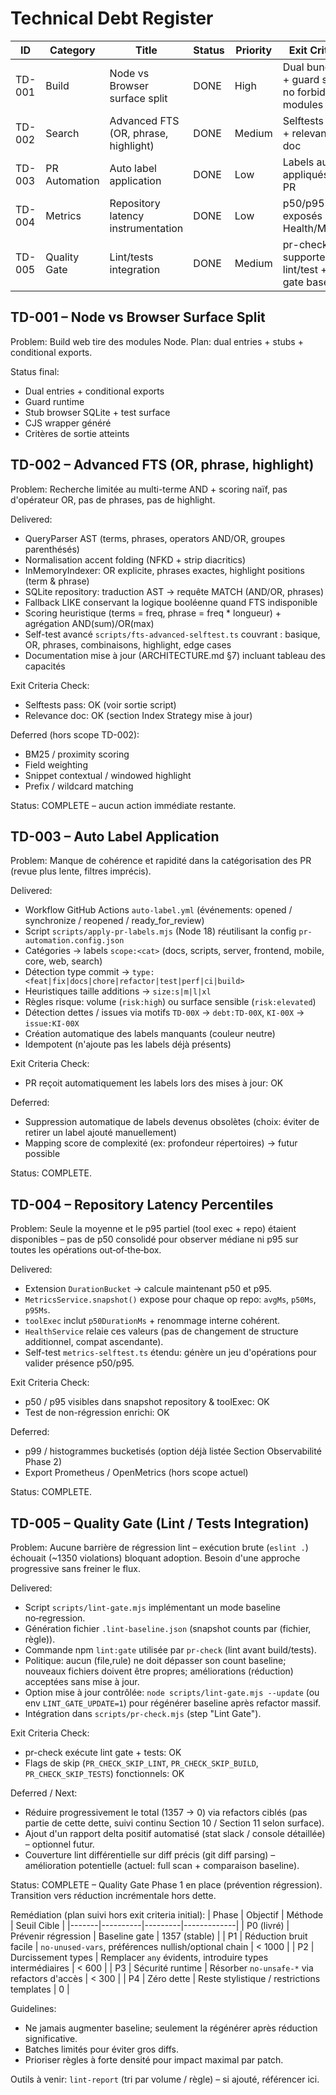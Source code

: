 # Technical Debt Register

| ID | Category | Title | Status | Priority | Exit Criteria |
|----|----------|-------|--------|----------|---------------|
| TD-001 | Build | Node vs Browser surface split | DONE | High | Dual bundles + guard script no forbidden modules |
| TD-002 | Search | Advanced FTS (OR, phrase, highlight) | DONE | Medium | Selftests pass + relevance doc |
| TD-003 | PR Automation | Auto label application | DONE | Low | Labels auto appliqués sur PR |
| TD-004 | Metrics | Repository latency instrumentation | DONE | Low | p50/p95 exposés Health/Metrics |
| TD-005 | Quality Gate | Lint/tests integration | DONE | Medium | pr-check supporte flags lint/test + lint gate baseline |

## TD-001 – Node vs Browser Surface Split
Problem: Build web tire des modules Node. Plan: dual entries + stubs + conditional exports.

Status final:
- Dual entries + conditional exports
- Guard runtime
- Stub browser SQLite + test surface
- CJS wrapper généré
- Critères de sortie atteints

## TD-002 – Advanced FTS (OR, phrase, highlight)
Problem: Recherche limitée au multi-terme AND + scoring naïf, pas d'opérateur OR, pas de phrases, pas de highlight.

Delivered:
- QueryParser AST (terms, phrases, operators AND/OR, groupes parenthésés)
- Normalisation accent folding (NFKD + strip diacritics)
- InMemoryIndexer: OR explicite, phrases exactes, highlight positions (term & phrase)
- SQLite repository: traduction AST → requête MATCH (AND/OR, phrases)
- Fallback LIKE conservant la logique booléenne quand FTS indisponible
- Scoring heuristique (terms = freq, phrase = freq * longueur) + agrégation AND(sum)/OR(max)
- Self-test avancé `scripts/fts-advanced-selftest.ts` couvrant : basique, OR, phrases, combinaisons, highlight, edge cases
- Documentation mise à jour (ARCHITECTURE.md §7) incluant tableau des capacités

Exit Criteria Check:
- Selftests pass: OK (voir sortie script)
- Relevance doc: OK (section Index Strategy mise à jour)

Deferred (hors scope TD-002):
- BM25 / proximity scoring
- Field weighting
- Snippet contextual / windowed highlight
- Prefix / wildcard matching

Status: COMPLETE – aucun action immédiate restante.

## TD-003 – Auto Label Application
Problem: Manque de cohérence et rapidité dans la catégorisation des PR (revue plus lente, filtres imprécis).

Delivered:
- Workflow GitHub Actions `auto-label.yml` (événements: opened / synchronize / reopened / ready_for_review)
- Script `scripts/apply-pr-labels.mjs` (Node 18) réutilisant la config `pr-automation.config.json`
- Catégories → labels `scope:<cat>` (docs, scripts, server, frontend, mobile, core, web, search)
- Détection type commit → `type:<feat|fix|docs|chore|refactor|test|perf|ci|build>`
- Heuristiques taille additions → `size:s|m|l|xl`
- Règles risque: volume (`risk:high`) ou surface sensible (`risk:elevated`)
- Détection dettes / issues via motifs `TD-00X` → `debt:TD-00X`, `KI-00X` → `issue:KI-00X`
- Création automatique des labels manquants (couleur neutre)
- Idempotent (n'ajoute pas les labels déjà présents)

Exit Criteria Check:
- PR reçoit automatiquement les labels lors des mises à jour: OK

Deferred:
- Suppression automatique de labels devenus obsolètes (choix: éviter de retirer un label ajouté manuellement)
- Mapping score de complexité (ex: profondeur répertoires) -> futur possible

Status: COMPLETE.

## TD-004 – Repository Latency Percentiles
Problem: Seule la moyenne et le p95 partiel (tool exec + repo) étaient disponibles – pas de p50 consolidé pour observer médiane ni p95 sur toutes les opérations out‑of‑the‑box.

Delivered:
- Extension `DurationBucket` → calcule maintenant p50 et p95.
- `MetricsService.snapshot()` expose pour chaque op repo: `avgMs`, `p50Ms`, `p95Ms`.
- `toolExec` inclut `p50DurationMs` + renommage interne cohérent.
- `HealthService` relaie ces valeurs (pas de changement de structure additionnel, compat ascendante).
- Self-test `metrics-selftest.ts` étendu: génère un jeu d'opérations pour valider présence p50/p95.

Exit Criteria Check:
- p50 / p95 visibles dans snapshot repository & toolExec: OK
- Test de non-régression enrichi: OK

Deferred:
- p99 / histogrammes bucketisés (option déjà listée Section Observabilité Phase 2)
- Export Prometheus / OpenMetrics (hors scope actuel)

Status: COMPLETE.

## TD-005 – Quality Gate (Lint / Tests Integration)
Problem: Aucune barrière de régression lint – exécution brute (`eslint .`) échouait (~1350 violations) bloquant adoption. Besoin d'une approche progressive sans freiner le flux.

Delivered:
- Script `scripts/lint-gate.mjs` implémentant un mode baseline no‑regression.
- Génération fichier `.lint-baseline.json` (snapshot counts par (fichier, règle)).
- Commande npm `lint:gate` utilisée par `pr-check` (lint avant build/tests).
- Politique: aucun (file,rule) ne doit dépasser son count baseline; nouveaux fichiers doivent être propres; améliorations (réduction) acceptées sans mise à jour.
- Option mise à jour contrôlée: `node scripts/lint-gate.mjs --update` (ou env `LINT_GATE_UPDATE=1`) pour régénérer baseline après refactor massif.
- Intégration dans `scripts/pr-check.mjs` (step "Lint Gate").

Exit Criteria Check:
- pr-check exécute lint gate + tests: OK
- Flags de skip (`PR_CHECK_SKIP_LINT`, `PR_CHECK_SKIP_BUILD`, `PR_CHECK_SKIP_TESTS`) fonctionnels: OK

Deferred / Next:
- Réduire progressivement le total (1357 → 0) via refactors ciblés (pas partie de cette dette, suivi continu Section 10 / Section 11 selon surface).
- Ajout d'un rapport delta positif automatisé (stat slack / console détaillée) – optionnel futur.
- Couverture lint différentielle sur diff précis (git diff parsing) – amélioration potentielle (actuel: full scan + comparaison baseline).

Status: COMPLETE – Quality Gate Phase 1 en place (prévention régression). Transition vers réduction incrémentale hors dette.

Remédiation (plan suivi hors exit criteria initial):
| Phase | Objectif | Méthode | Seuil Cible |
|-------|----------|---------|-------------|
| P0 (livré) | Prévenir régression | Baseline gate | 1357 (stable) |
| P1 | Réduction bruit facile | `no-unused-vars`, préférences nullish/optional chain | < 1000 |
| P2 | Durcissement types | Remplacer `any` évidents, introduire types intermédiaires | < 600 |
| P3 | Sécurité runtime | Résorber `no-unsafe-*` via refactors d'accès | < 300 |
| P4 | Zéro dette | Reste stylistique / restrictions templates | 0 |

Guidelines:
- Ne jamais augmenter baseline; seulement la régénérer après réduction significative.
- Batches limités pour éviter gros diffs.
- Prioriser règles à forte densité pour impact maximal par patch.

Outils à venir: `lint-report` (tri par volume / règle) – si ajouté, référencer ici.
